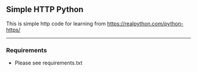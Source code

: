 ## Simple HTTP Python

This is simple http code for learning from https://realpython.com/python-https/

----

### Requirements
- Please see requirements.txt

